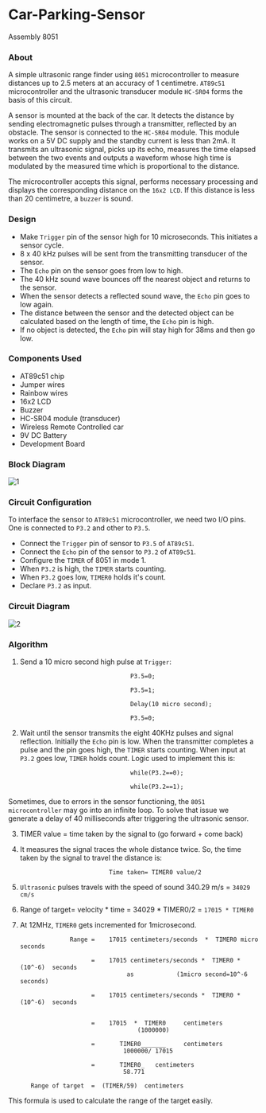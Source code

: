 # Car-Parking-Sensor

Assembly 8051

### About
A simple ultrasonic range finder using `8051` microcontroller to measure distances up to 2.5 meters at an accuracy of 1
centimetre. `AT89c51` microcontroller and the ultrasonic transducer module `HC-SR04` forms the basis of this circuit.

A sensor is mounted at the back of the car. It detects the distance by sending electromagnetic
pulses through a transmitter, reflected by an obstacle. The sensor is connected to the `HC-SR04` module. This module works on a 5V DC supply and the standby current is less than 2mA. It transmits an ultrasonic signal, picks up its echo, measures the time elapsed between the two events and outputs a waveform whose high time is modulated by the measured time which is proportional to the distance. 

The microcontroller accepts this signal, performs necessary processing and displays the corresponding distance on the `16x2 LCD`. 
If this distance is less than 20 centimetre, a `buzzer` is sound.

### Design
* Make `Trigger` pin of the sensor high for 10 microseconds. This initiates a sensor cycle.
* 8 x 40 kHz pulses will be sent from the transmitting transducer of the sensor.
* The `Echo` pin on the sensor goes from low to high.
* The 40 kHz sound wave bounces off the nearest object and returns to the sensor.
* When the sensor detects a reflected sound wave, the `Echo` pin goes to low again.
* The distance between the sensor and the detected object can be calculated based on the length of time, the `Echo` pin is high.
* If no object is detected, the `Echo` pin will stay high for 38ms and then go low. 

### Components Used
*	AT89c51 chip 
*	Jumper wires
* Rainbow wires
* 16x2 LCD
* Buzzer
* HC-SR04 module (transducer)
* Wireless Remote Controlled car
* 9V DC Battery
* Development Board

### Block Diagram
![1](https://user-images.githubusercontent.com/23147474/30789155-7e7a9570-a171-11e7-944a-6f9712aa4b9f.JPG)

### Circuit Configuration
To interface the sensor to `AT89c51` microcontroller, we need two I/O pins. One is connected to `P3.2` and other to `P3.5`.
* Connect the `Trigger` pin of sensor to `P3.5` of `AT89c51`.
* Connect the `Echo` pin of the sensor to `P3.2` of `AT89c51`.
* Configure the `TIMER` of 8051 in mode 1.
* When `P3.2` is high, the `TIMER` starts counting.
* When `P3.2` goes low, `TIMER0` holds it's count.
* Declare `P3.2` as input.

### Circuit Diagram
![2](https://user-images.githubusercontent.com/23147474/30789361-0873a662-a173-11e7-83fa-970c5779dca9.JPG)


### Algorithm
1. Send a 10 micro second high pulse at `Trigger`: 

                                      P3.5=0;
                                      
                                      P3.5=1;
                                      
                                      Delay(10 micro second);
                                      
                                      P3.5=0;
                                      
2. Wait until the sensor transmits the eight 40KHz pulses and signal reflection. Initially the `Echo` pin is low. When the transmitter completes a pulse and the pin goes high, the `TIMER` starts counting. When input at `P3.2` goes low, `TIMER` holds count. Logic used to implement this is:

                                      while(P3.2==0);
                                      
                                      while(P3.2==1); 
                                      
Sometimes, due to errors in the sensor functioning, the `8051 microcontroller` may go into an infinite loop. To solve that issue we generate a delay of 40 milliseconds after triggering the ultrasonic sensor.
 
3. TIMER value = time taken by the signal to (go forward + come back)

4. It measures the signal traces the whole distance twice. So, the time taken by the signal to travel the distance is:

                                Time taken= TIMER0 value/2

5. `Ultrasonic` pulses travels with the speed of sound 340.29 m/s = `34029 cm/s`

6. Range of target= velocity * time = 34029 * TIMER0/2 =  `17015 * TIMER0`
                                                  
7. At 12MHz, `TIMER0` gets incremented for 1microsecond.

                     Range =    17015 centimeters/seconds  *  TIMER0 micro seconds

                           =    17015 centimeters/seconds *  TIMER0 * (10^-6)  seconds                 
                                     as            (1micro second=10^-6 seconds)
                        
                           =    17015 centimeters/seconds *  TIMER0 * (10^-6)  seconds  
                         
                              
                           =    17015  *  TIMER0     centimeters 
                                        (1000000)   
                           
                           =       TIMER0_______     centimeters 
                                    1000000/ 17015  

                           =       TIMER0_   centimeters 
                                    58.771

          Range of target  =  (TIMER/59)  centimeters 
                   
This formula is used to calculate the range of the target easily.


